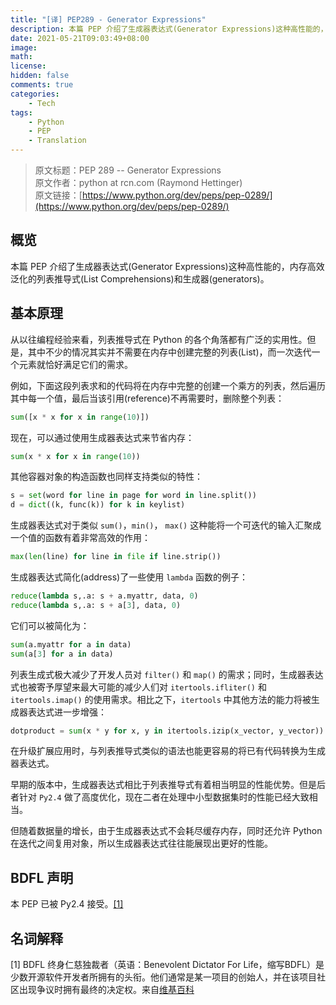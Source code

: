 ```yaml
---
title: "[译] PEP289 - Generator Expressions"
description: 本篇 PEP 介绍了生成器表达式(Generator Expressions)这种高性能的，内存高效泛化的列表推导式(List Comprehensions)和生成器(generators)。
date: 2021-05-21T09:03:49+08:00
image: 
math: 
license: 
hidden: false
comments: true
categories:
    - Tech
tags:
    - Python
    - PEP
    - Translation
---
```


> 原文标题：PEP 289 -- Generator Expressions  
> 原文作者：python at rcn.com (Raymond Hettinger)  
> 原文链接：[https://www.python.org/dev/peps/pep-0289/](https://www.python.org/dev/peps/pep-0289/)

## 概览
本篇 PEP 介绍了生成器表达式(Generator Expressions)这种高性能的，内存高效泛化的列表推导式(List Comprehensions)和生成器(generators)。

## 基本原理
从以往编程经验来看，列表推导式在 Python 的各个角落都有广泛的实用性。但是，其中不少的情况其实并不需要在内存中创建完整的列表(List)，而一次迭代一个元素就恰好满足它们的需求。

例如，下面这段列表求和的代码将在内存中完整的创建一个乘方的列表，然后遍历其中每一个值，最后当该引用(reference)不再需要时，删除整个列表：
``` python
sum([x * x for x in range(10)])
```

现在，可以通过使用生成器表达式来节省内存：
``` python
sum(x * x for x in range(10))
```

其他容器对象的构造函数也同样支持类似的特性：
``` python
s = set(word for line in page for word in line.split())
d = dict((k, func(k)) for k in keylist)
```

生成器表达式对于类似 `sum()`，`min()`， `max()` 这种能将一个可迭代的输入汇聚成一个值的函数有着非常高效的作用：
``` python
max(len(line) for line in file if line.strip())
```

生成器表达式简化(address)了一些使用 `lambda` 函数的例子：
``` python
reduce(lambda s,.a: s + a.myattr, data, 0)
reduce(lambda s,.a: s + a[3], data, 0)
```
它们可以被简化为：
``` python
sum(a.myattr for a in data)
sum(a[3] for a in data)
```

列表生成式极大减少了开发人员对 `filter()` 和 `map()` 的需求；同时，生成器表达式也被寄予厚望来最大可能的减少人们对 `itertools.ifliter()` 和 `itertools.imap()` 的使用需求。相比之下，`itertools` 中其他方法的能力将被生成器表达式进一步增强：
``` python
dotproduct = sum(x * y for x, y in itertools.izip(x_vector, y_vector))
```

在升级扩展应用时，与列表推导式类似的语法也能更容易的将已有代码转换为生成器表达式。

早期的版本中，生成器表达式相比于列表推导式有着相当明显的性能优势。但是后者针对 `Py2.4` 做了高度优化，现在二者在处理中小型数据集时的性能已经大致相当。

但随着数据量的增长，由于生成器表达式不会耗尽缓存内存，同时还允许 Python 在迭代之间复用对象，所以生成器表达式往往能展现出更好的性能。

## BDFL 声明
本 PEP 已被 Py2.4 接受。[[1]](#名词解释)



## 名词解释
[1] BDFL 终身仁慈独裁者（英语：Benevolent Dictator For Life，缩写BDFL）是少数开源软件开发者所拥有的头衔。他们通常是某一项目的创始人，并在该项目社区出现争议时拥有最终的决定权。来自[维基百科](https://en.wikipedia.org/wiki/Benevolent_dictator_for_life)

